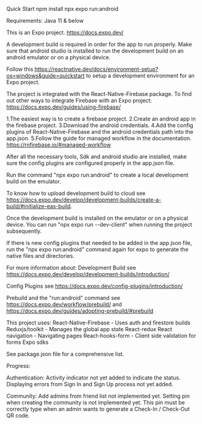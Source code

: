 Quick Start
npm install
npx expo run:android

Requirements:
Java 11 & below

This is an Expo project. https://docs.expo.dev/

A development build is required in order for the app to run properly.
Make sure that android studio is installed to run the development build on an android emulator or on a physical device.

Follow this https://reactnative.dev/docs/environment-setup?os=windows&guide=quickstart to setup a development environment for an Expo project.

The project is integrated with the React-Native-Firebase package.
To find out other ways to integrate Firebase with an Expo project: https://docs.expo.dev/guides/using-firebase/

1.The easiest way is to create a firebase project.
2.Create an android app in the firebase project.
3.Download the android credentials.
4.Add the config plugins of React-Native-Firebase and the android credentials path into the app.json.
5.Follow the guide for managed workflow in the documentation. https://rnfirebase.io/#managed-workflow

After all the necessary tools, Sdk and android studio are installed, make sure the config plugins are configured properly in the app.json file.

Run the command "npx expo run:android" to create a local development build on the emulator.

To know how to upload development build to cloud see https://docs.expo.dev/develop/development-builds/create-a-build/#initialize-eas-build.

Once the development build is installed on the emulator or on a physical device. You can run "npx expo run --dev-client" when running the project subsequently.

If there is new config plugins that needed to be added in the app.json file, run the "npx expo run:android" command again for expo to generate the native files and directories.

For more information about:
Development Build see https://docs.expo.dev/develop/development-builds/introduction/

Config Plugins see https://docs.expo.dev/config-plugins/introduction/

Prebuild and the "run:android" command see https://docs.expo.dev/workflow/prebuild/ and https://docs.expo.dev/guides/adopting-prebuild/#prebuild

This project uses:
React-Native-Firebase - Uses auth and firestore builds
Reduxjs/toolkit - Manages the global app state
React-redux
React navigation - Navigating pages
React-hooks-form - Client side validation for forms
Expo sdks

See package.json file for a comprehensive list.

Progress:

Authentication:
Activity indicator not yet added to indicate the status.
Displaying errors from Sign In and Sign Up process not yet added.

Community:
Add admins from friend list not implemented yet.
Setting pin when creating the community is not implemented yet. This pin must be correctly type when an admin wants to generate a Check-In / Check-Out QR code.

